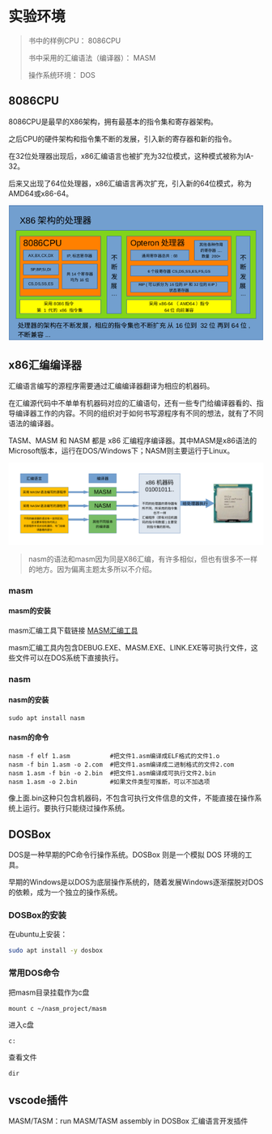 # 实验环境

> 书中的样例CPU：								8086CPU
>
> 书中采用的汇编语法（编译器）： 	MASM
>
> 操作系统环境：									DOS

## 8086CPU

8086CPU是最早的X86架构，拥有最基本的指令集和寄存器架构。

之后CPU的硬件架构和指令集不断的发展，引入新的寄存器和新的指令。

在32位处理器出现后，x86汇编语言也被扩充为32位模式，这种模式被称为IA-32。

后来又出现了64位处理器，x86汇编语言再次扩充，引入新的64位模式，称为AMD64或x86-64。

![image-20230919225229936](assets/image-20230919225229936.png)

## x86汇编编译器

汇编语言编写的源程序需要通过汇编编译器翻译为相应的机器码。

在汇编源代码中不单单有机器码对应的汇编语句，还有一些专门给编译器看的、指导编译器工作的内容。不同的组织对于如何书写源程序有不同的想法，就有了不同语法的编译器。

TASM、MASM 和 NASM 都是 x86 汇编程序编译器。其中MASM是x86语法的Microsoft版本，运行在DOS/Windows下；NASM则主要运行于Linux。

![image-20231006132511393](assets/image-20231006132511393.png)

> nasm的语法和masm因为同是X86汇编，有许多相似，但也有很多不一样的地方。因为偏离主题太多所以不介绍。

### masm

#### masm的安装

masm汇编工具下载链接 [MASM汇编工具](https://github.com/codists/learnings/blob/main/nasm/%E6%B1%87%E7%BC%96%E8%AF%AD%E8%A8%80/DEBUG.zip) 

masm汇编工具内包含DEBUG.EXE、MASM.EXE、LINK.EXE等可执行文件，这些文件可以在DOS系统下直接执行。

### nasm

#### nasm的安装

```shell
sudo apt install nasm
```

#### nasm的命令

```shell
nasm -f elf 1.asm			#把文件1.asm编译成ELF格式的文件1.o
nasm -f bin 1.asm -o 2.com  #把文件1.asm编译成二进制格式的文件2.com
nasm 1.asm -f bin -o 2.bin	#把文件1.asm编译成可执行文件2.bin
nasm 1.asm -o 2.bin			#如果文件类型可推断，可以不加选项
```

像上面.bin这种只包含机器码，不包含可执行文件信息的文件，不能直接在操作系统上运行。要执行只能绕过操作系统。

## DOSBox

DOS是一种早期的PC命令行操作系统。DOSBox 则是一个模拟 DOS 环境的工具。

早期的Windows是以DOS为底层操作系统的，随着发展Windows逐渐摆脱对DOS的依赖，成为一个独立的操作系统。

### DOSBox的安装

在ubuntu上安装：

```bash
sudo apt install -y dosbox
```

### 常用DOS命令

把masm目录挂载作为c盘

```
mount c ~/nasm_project/masm
```

进入c盘

```
c:
```

查看文件

```
dir
```

## vscode插件

MASM/TASM：run MASM/TASM assembly in DOSBox 汇编语言开发插件